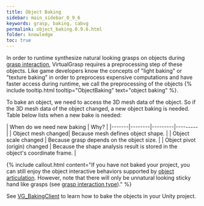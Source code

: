 ```yaml
---
title: Object Baking
sidebar: main_sidebar_0_9_6
keywords: grasp, baking, cabvg
permalink: object_baking.0.9.6.html
folder: knowledge
toc: true
---
```


In order to runtime synthesize natural looking grasps on objects during [grasp interaction](grasp_interaction.0.9.6.html), 
VirtualGrasp requires a preprocessing step of these objects. 
Like game developers know the concepts of "light baking" or "texture baking" in order to preprocess expensive computations and have faster access during runtime, we call the preprocessing of the objects {% include tooltip.html tooltip="ObjectBaking" text="object baking" %}.

To bake an object, we need to access the 3D mesh data of the object. 
So if the 3D mesh data of the object changed, a new object baking is needed. 
Table below lists when a new bake is needed:

| When do we need new baking | Why? |
|-------|--------|---------|---------|
| Object mesh changed|  Because mesh defines object shape. | 
| Object scale changed |  Because grasp depends on the object size. | 
| Object pivot (origin) changed |  Because the shape analysis result is stored in the object's coordinate frame. | 

{% include callout.html content="If you have not baked your project, you can still enjoy 
the object interactive behaviors supported by [object articulation](object_articulation.0.9.6.html#object-articulation). 
However, note that there will only be unnatural looking sticky hand like grasps
 (see [grasp interaction type](grasp_interaction.0.9.6.html#grasp-interaction-type))." %}

See [VG_BakingClient](unity_component_vgbakingclient.0.9.6.html) to learn how to bake the objects in your Unity project.

